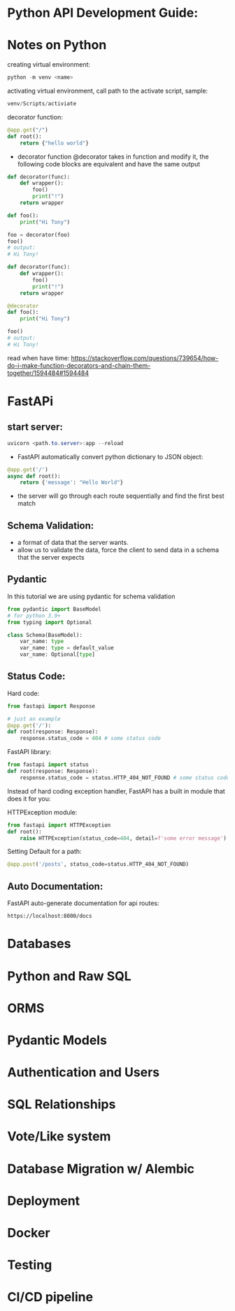 # Python API Development Guide:
# Notes on Python
creating virtual environment:
```powershell
python -m venv <name>
```
activating virtual environment, call path to the activate script, sample:
```powershell
venv/Scripts/activiate
```

decorator function:
```python
@app.get("/")
def root():
    return {"hello world"}
```
- decorator function @decorator takes in function and modify it, the following code blocks are equivalent and have the same output
```python
def decorator(func):
    def wrapper():
        foo()
        print("!")
    return wrapper

def foo():
    print("Hi Tony")

foo = decorator(foo)
foo()
# output:
# Hi Tony!
```
```python
def decorator(func):
    def wrapper():
        foo()
        print("!")
    return wrapper

@decorator
def foo():
    print("Hi Tony")

foo()
# output:
# Hi Tony!
```
read when have time: https://stackoverflow.com/questions/739654/how-do-i-make-function-decorators-and-chain-them-together/1594484#1594484

# FastAPi
## start server:
```powershell
uvicorn <path.to.server>:app --reload
```

- FastAPI automatically convert python dictionary to JSON object:
```python
@app.get('/')
async def root():
    return {'message': "Hello World"}
```
- the server will go through each route sequentially and find the first best match

## Schema Validation:
- a format of data that the server wants. 
- allow us to validate the data, force the client to send data in a schema that the server expects

## Pydantic
In this tutorial we are using pydantic for schema validation
```python
from pydantic import BaseModel
# for python 3.9+
from typing import Optional

class Schema(BaseModel):
    var_name: type
    var_name: type = default_value
    var_name: Optional[type]
```
## Status Code:
Hard code:
```python
from fastapi import Response

# just an example
@app.get('/'):
def root(response: Response):
    response.status_code = 404 # some status code
```
FastAPI library:
```python
from fastapi import status
def root(response: Response):
    response.status_code = status.HTTP_404_NOT_FOUND # some status code
```
Instead of hard coding exception handler, FastAPI has a built in module that does it for you:

HTTPException module:
```python
from fastapi import HTTPException
def root():
    raise HTTPException(status_code=404, detail=f'some error message')
```
Setting Default for a path:
```python
@app.post('/posts', status_code=status.HTTP_404_NOT_FOUND)
```

## Auto Documentation:
FastAPI auto-generate documentation for api routes:
```
https://localhost:8000/docs
```

# Databases

# Python and Raw SQL

# ORMS

# Pydantic Models

# Authentication and Users

# SQL Relationships

# Vote/Like system

# Database Migration w/ Alembic

# Deployment

# Docker

# Testing

# CI/CD pipeline